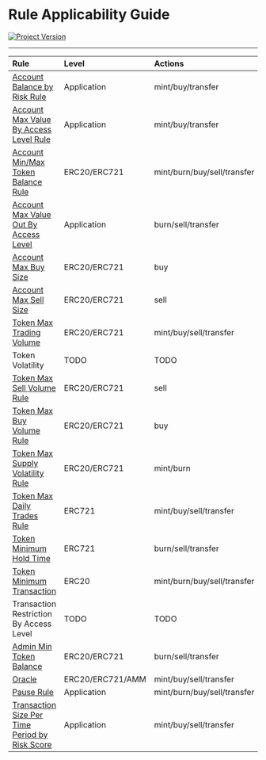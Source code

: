 # Rule Applicability Guide
[![Project Version][version-image]][version-url]

---
| Rule | Level | Actions |
|:-|:-|:-| 
| [Account Balance by Risk Rule](./ACCOUNT-MAX-VALUE-BY-RISK-SCORE.md) | Application | mint/buy/transfer |
| [Account Max Value By Access Level Rule](./ACCOUNT-MAX-VALUE-BY-ACCESS-LEVEL.md) | Application | mint/buy/transfer |
| [Account Min/Max Token Balance Rule](./ACCOUNT-MIN-MAX-TOKEN-BALANCE.md) | ERC20/ERC721 | mint/burn/buy/sell/transfer |
| [Account Max Value Out By Access Level](./ACCOUNT-MAX-VALUE-BY-ACCESS-LEVEL.md) | Application | burn/sell/transfer |
| [Account Max Buy Size](./ACCOUNT-MAX-BUY-SIZE.md) | ERC20/ERC721 | buy |
| [Account Max Sell Size](./ACCOUNT-MAX-SELL-SIZE.md) | ERC20/ERC721 | sell |
| [Token Max Trading Volume](./TOKEN-MAX-TRADING-VOLUME.md) | ERC20/ERC721 | mint/buy/sell/transfer |
| Token Volatility | TODO | TODO |
| [Token Max Sell Volume Rule](./TOKEN-MAX-SELL-VOLUME.md) | ERC20/ERC721 | sell |
| [Token Max Buy Volume Rule](./TOKEN-MAX-BUY-VOLUME.md) | ERC20/ERC721 | buy |
| [Token Max Supply Volatility Rule](./TOKEN-MAX-SUPPLY-VOLATILITY.md) | ERC20/ERC721 | mint/burn |
| [Token Max Daily Trades Rule](./TOKEN-MAX-DAILY-TRADES.md) | ERC721 | mint/buy/sell/transfer |
| [Token Minimum Hold Time](./TOKEN-MIN-HOLD-TIME.md) | ERC721 | burn/sell/transfer | 
| [Token Minimum Transaction](./TOKEN-MIN-TRANSACTION-SIZE.md)| ERC20 | mint/burn/buy/sell/transfer |
| Transaction Restriction By Access Level | TODO | TODO |
| [Admin Min Token Balance](../rules/ADMIN-MIN-TOKEN-BALANCE.md) | ERC20/ERC721 | burn/sell/transfer |
| [Oracle](./ACCOUNT-APPROVE-DENY-ORACLE.md) | ERC20/ERC721/AMM | mint/buy/sell/transfer |
| [Pause Rule](./PAUSE-RULE.md) | Application | mint/burn/buy/sell/transfer |
| [Transaction Size Per Time Period by Risk Score](./ACCOUNT-MAX-TX-VALUE-BY-RISK-SCORE.md) | Application | mint/buy/sell/transfer |


<!-- These are the header links -->
[version-image]: https://img.shields.io/badge/Version-1.1.0-brightgreen?style=for-the-badge&logo=appveyor
[version-url]: https://github.com/thrackle-io/Tron


